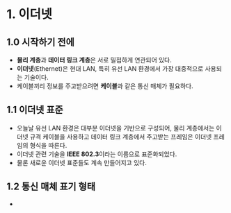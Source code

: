 # 1. 이더넷
## 1.0 시작하기 전에
- **물리 계층**과 **데이터 링크 계층**은 서로 밀접하게 연관되어 있다.
- **이더넷**(Ethernet)은 현대 LAN, 특히 유선 LAN 환경에서 가장 대중적으로 사용되는 기술이다.
- 케이블끼리 정보를 주고받으려면 **케이블**과 같은 통신 매체가 필요하다.

## 1.1 이더넷 표준
- 오늘날 유선 LAN 환경은 대부분 이더넷을 기반으로 구성되어, 물리 계층에서는 이더넷 규격 케이블을 사용하고 데이터 링크 계층에서 주고받는 프레임은 이더넷 프레임의 형식을 따른다.
- 이더넷 관련 기술을 **IEEE 802.3**이라는 이름으로 표준화되었다.
- 물론 새로운 이더넷 표준들도 계속 만들어지고 있다.

## 1.2 통신 매체 표기 형태
- 